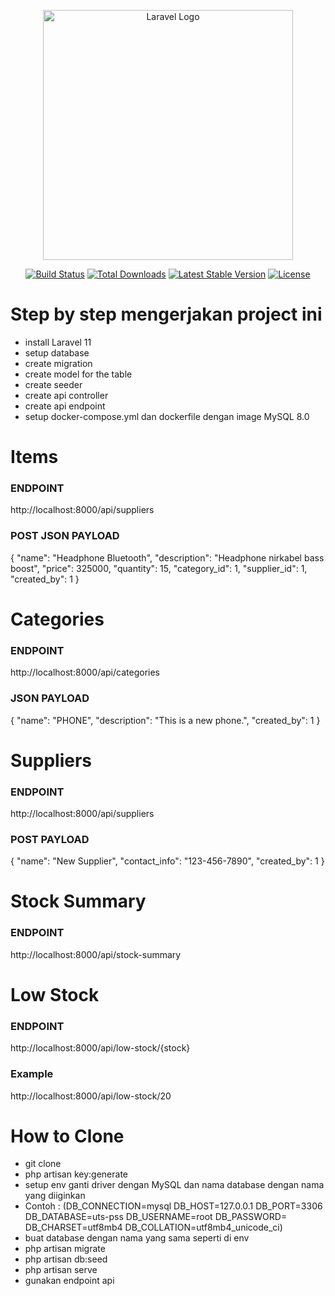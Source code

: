 <p align="center"><a href="https://laravel.com" target="_blank"><img src="https://raw.githubusercontent.com/laravel/art/master/logo-lockup/5%20SVG/2%20CMYK/1%20Full%20Color/laravel-logolockup-cmyk-red.svg" width="400" alt="Laravel Logo"></a></p>

<p align="center">
<a href="https://github.com/laravel/framework/actions"><img src="https://github.com/laravel/framework/workflows/tests/badge.svg" alt="Build Status"></a>
<a href="https://packagist.org/packages/laravel/framework"><img src="https://img.shields.io/packagist/dt/laravel/framework" alt="Total Downloads"></a>
<a href="https://packagist.org/packages/laravel/framework"><img src="https://img.shields.io/packagist/v/laravel/framework" alt="Latest Stable Version"></a>
<a href="https://packagist.org/packages/laravel/framework"><img src="https://img.shields.io/packagist/l/laravel/framework" alt="License"></a>
</p>

# Step by step mengerjakan project ini

- install Laravel 11
- setup database
- create migration
- create model for the table
- create seeder
- create api controller
- create api endpoint
- setup docker-compose.yml dan dockerfile dengan image MySQL 8.0


# Items
### ENDPOINT
http://localhost:8000/api/suppliers
### POST JSON PAYLOAD
{
  "name": "Headphone Bluetooth",
  "description": "Headphone nirkabel bass boost",
  "price": 325000,
  "quantity": 15,
  "category_id": 1,
  "supplier_id": 1,
  "created_by": 1
}


# Categories
### ENDPOINT
http://localhost:8000/api/categories
### JSON PAYLOAD
{
  "name": "PHONE",
  "description": "This is a new phone.",
  "created_by": 1
}


# Suppliers
### ENDPOINT
http://localhost:8000/api/suppliers
### POST PAYLOAD
{
  "name": "New Supplier",
  "contact_info": "123-456-7890",
  "created_by": 1
}

# Stock Summary
### ENDPOINT
http://localhost:8000/api/stock-summary


# Low Stock
### ENDPOINT
http://localhost:8000/api/low-stock/{stock}
### Example
http://localhost:8000/api/low-stock/20


# How to Clone
- git clone
- php artisan key:generate
- setup env ganti driver dengan MySQL dan nama database dengan nama yang diiginkan
- Contoh : 
(DB_CONNECTION=mysql
DB_HOST=127.0.0.1
DB_PORT=3306
DB_DATABASE=uts-pss
DB_USERNAME=root
DB_PASSWORD=
DB_CHARSET=utf8mb4
DB_COLLATION=utf8mb4_unicode_ci)
- buat database dengan nama yang sama seperti di env
- php artisan migrate
- php artisan db:seed
- php artisan serve
- gunakan endpoint api
